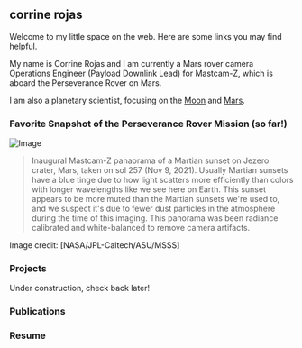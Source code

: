 ## corrine rojas

Welcome to my little space on the web. Here are some links you may find helpful.

My name is Corrine Rojas and I am currently a Mars rover camera Operations Engineer (Payload Downlink Lead) for Mastcam-Z, which is aboard the Perseverance Rover on Mars. 

I am also a planetary scientist, focusing on the [Moon](https://www.hou.usra.edu/meetings/lpsc2019/pdf/2499.pdf) and [Mars](https://mars.nasa.gov/people/profile/index.cfm?id=23248).


### Favorite Snapshot of the Perseverance Rover Mission (so far!)

![Image](https://photojournal.jpl.nasa.gov/jpegMod/PIA24935_modest.jpg)
>Inaugural Mastcam-Z panaorama of a Martian sunset on Jezero crater, Mars, taken on sol 257 (Nov 9, 2021). Usually Martian sunsets have a blue tinge due to how light scatters more efficiently than colors with longer wavelengths like we see here on Earth. This sunset appears to be more muted than the Martian sunsets we're used to, and we suspect it's due to fewer dust particles in the atmosphere during the time of this imaging. This panorama was been radiance calibrated and white-balanced to remove camera artifacts. 

Image credit: [NASA/JPL-Caltech/ASU/MSSS]




### Projects

Under construction, check back later!

### Publications

### Resume

### 
